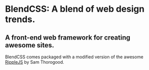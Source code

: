 # BlendCSS: A blend of web design trends.
## A front-end web framework for creating awesome sites.

BlendCSS comes packaged with a modified version of the awesome  [RippleJS](https://github.com/samthor/rippleJS) by Sam Thorogood.
